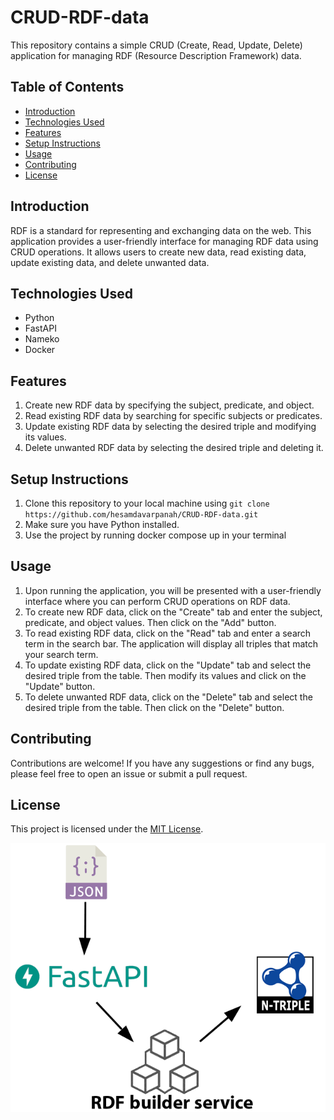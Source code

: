 # CRUD-RDF-data

This repository contains a simple CRUD (Create, Read, Update, Delete) application for managing RDF (Resource Description Framework) data. 

## Table of Contents
- [Introduction](#introduction)
- [Technologies Used](#technologies-used)
- [Features](#features)
- [Setup Instructions](#setup-instructions)
- [Usage](#usage)
- [Contributing](#contributing)
- [License](#license)

## Introduction
RDF is a standard for representing and exchanging data on the web. This application provides a user-friendly interface for managing RDF data using CRUD operations. It allows users to create new data, read existing data, update existing data, and delete unwanted data.

## Technologies Used
- Python
- FastAPI
- Nameko
- Docker

## Features
1. Create new RDF data by specifying the subject, predicate, and object.
2. Read existing RDF data by searching for specific subjects or predicates.
3. Update existing RDF data by selecting the desired triple and modifying its values.
4. Delete unwanted RDF data by selecting the desired triple and deleting it.

## Setup Instructions
1. Clone this repository to your local machine using `git clone https://github.com/hesamdavarpanah/CRUD-RDF-data.git`
2. Make sure you have Python installed.
3. Use the project by running docker compose up in your terminal

## Usage
1. Upon running the application, you will be presented with a user-friendly interface where you can perform CRUD operations on RDF data.
2. To create new RDF data, click on the "Create" tab and enter the subject, predicate, and object values. Then click on the "Add" button.
3. To read existing RDF data, click on the "Read" tab and enter a search term in the search bar. The application will display all triples that match your search term.
4. To update existing RDF data, click on the "Update" tab and select the desired triple from the table. Then modify its values and click on the "Update" button.
5. To delete unwanted RDF data, click on the "Delete" tab and select the desired triple from the table. Then click on the "Delete" button.

## Contributing
Contributions are welcome! If you have any suggestions or find any bugs, please feel free to open an issue or submit a pull request.

## License
This project is licensed under the [MIT License](https://github.com/hesamdavarpanah/CRUD-RDF-data/blob/main/LICENSE).

![This graph show how RDF file will create](Untitled-1.png "RDF builder graph")

